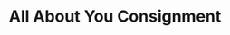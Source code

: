 ---
title: "All About You Consignment"
url: /fort-collins/all-about-you-consignment/
shop: charity
---